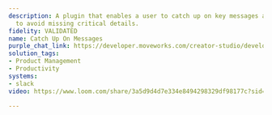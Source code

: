 ```yaml
---
description: A plugin that enables a user to catch up on key messages and updates
  to avoid missing critical details.
fidelity: VALIDATED
name: Catch Up On Messages
purple_chat_link: https://developer.moveworks.com/creator-studio/developer-tools/purple-chat?conversation=%7B%22messages%22%3A%5B%7B%22parts%22%3A%5B%7B%22richText%22%3A%22Can+you+summarize+the+recent+activity+in+the+%23project-alpha+Slack+channel%3F%22%7D%5D%2C%22role%22%3A%22user%22%7D%2C%7B%22parts%22%3A%5B%7B%22richText%22%3A%22Okay%2C+summarizing+recent+activity+for+%23project-alpha.+What+time+frame+are+you+interested+in%3F%22%7D%2C%7B%22buttons%22%3A%5B%7B%22buttonText%22%3A%22Past+24+Hours%22%2C%22style%22%3A%22outlined%22%7D%2C%7B%22buttonText%22%3A%22Past+Week%22%2C%22style%22%3A%22outlined%22%7D%2C%7B%22buttonText%22%3A%22Past+Month%22%2C%22style%22%3A%22outlined%22%7D%5D%7D%5D%2C%22role%22%3A%22assistant%22%7D%2C%7B%22parts%22%3A%5B%7B%22richText%22%3A%22Past+week%22%7D%5D%2C%22role%22%3A%22user%22%7D%2C%7B%22parts%22%3A%5B%7B%22richText%22%3A%22Here%27s+a+summary+of+the+%23project-alpha+Slack+channel+from+the+past+week%3A%22%7D%2C%7B%22richText%22%3A%22%3Cul%3E%5Cn++%3Cli%3E%3Cstrong%3ENew+Members%3A%3C%2Fstrong%3E+3+%28Zoey%2C+Mihir%2C+Natalia%29%3C%2Fli%3E%5Cn++%3Cli%3E%3Cstrong%3ETop+Contributors%3A%3C%2Fstrong%3E+Taro+%2825+messages%29%2C+Zoey+%2818+messages%29%2C+Joanne+%2812+messages%29%3C%2Fli%3E%5Cn++%3Cli%3E%3Cstrong%3EMost+Discussed+Topics%3A%3C%2Fstrong%3E%5Cn++++%3Cul%3E%5Cn++++++%3Cli%3EFeature+plugin+resolution+development+%2815+threads%29%3C%2Fli%3E%5Cn++++++%3Cli%3EBug+fixes+for+version+1.2+%2810+threads%29%3C%2Fli%3E%5Cn++++++%3Cli%3EUpcoming+marketing+campaign+%288+threads%29%3C%2Fli%3E%5Cn++++%3C%2Ful%3E%5Cn++%3C%2Fli%3E%5Cn++%3Cli%3E%3Cstrong%3EImportant+Files+Shared%3A%3C%2Fstrong%3E%5Cn++++%3Cul%3E%5Cn++++++%3Cli%3Eproject_alpha_design.pdf%3C%2Fli%3E%5Cn++++++%3Cli%3Eversion_1.2_release_notes.docx%3C%2Fli%3E%5Cn++++%3C%2Ful%3E%5Cn++%3C%2Fli%3E%5Cn++%3Cli%3E%3Cstrong%3EAction+Items%3A%3C%2Fstrong%3E%5Cn++++%3Cul%3E%5Cn++++++%3Cli%3EMarcos+to+update+documentation+by+Friday%3C%2Fli%3E%5Cn++++++%3Cli%3EZoey+to+schedule+meeting+with+stakeholders%3C%2Fli%3E%5Cn++++%3C%2Ful%3E%5Cn++%3C%2Fli%3E%5Cn%3C%2Ful%3E%22%7D%2C%7B%22citations%22%3A%5B%7B%22citationTitle%22%3A%22%23project-alpha+Slack+Channel%22%2C%22connectorName%22%3A%22slack%22%7D%5D%7D%5D%2C%22role%22%3A%22assistant%22%7D%5D%7D
solution_tags:
- Product Management
- Productivity
systems:
- slack
video: https://www.loom.com/share/3a5d9d4d7e334e8494298329df98177c?sid=2e5dbf95-1944-4eba-a3a3-ea34b05eb981

---
```


